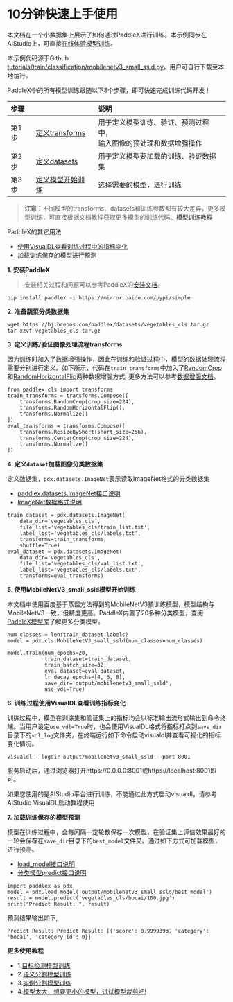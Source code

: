 # 10分钟快速上手使用

本文档在一个小数据集上展示了如何通过PaddleX进行训练。本示例同步在AIStudio上，可直接[在线体验模型训练](https://aistudio.baidu.com/aistudio/projectdetail/450220)。  

本示例代码源于Github [tutorials/train/classification/mobilenetv3_small_ssld.py](https://github.com/PaddlePaddle/PaddleX/blob/develop/tutorials/train/image_classification/mobilenetv3_small_ssld.py)，用户可自行下载至本地运行。  

PaddleX中的所有模型训练跟随以下3个步骤，即可快速完成训练代码开发！

| 步骤 |                  |说明             |
| :--- | :--------------- | :-------------- |
| 第1步| <a href=#定义训练验证图像处理流程transforms>定义transforms</a>  | 用于定义模型训练、验证、预测过程中，<br>输入图像的预处理和数据增强操作 |
| 第2步| <a href="#定义dataset加载图像分类数据集">定义datasets</a>  | 用于定义模型要加载的训练、验证数据集 |
| 第3步| <a href="#使用MoibleNetV3_small_ssld模型开始训练">定义模型开始训练</a> | 选择需要的模型，进行训练 |

> **注意**：不同模型的transforms、datasets和训练参数都有较大差异，更多模型训练，可直接根据文档教程获取更多模型的训练代码。[模型训练教程](train/index.html)

PaddleX的其它用法

- <a href="#训练过程使用VisualDL查看训练指标变化">使用VisualDL查看训练过程中的指标变化</a>
- <a href="#加载训练保存的模型预测">加载训练保存的模型进行预测</a>


<a name="安装PaddleX"></a>
**1. 安装PaddleX**  
> 安装相关过程和问题可以参考PaddleX的[安装文档](./install.md)。
```
pip install paddlex -i https://mirror.baidu.com/pypi/simple
```

<a name="准备蔬菜分类数据集"></a>
**2. 准备蔬菜分类数据集**  
```
wget https://bj.bcebos.com/paddlex/datasets/vegetables_cls.tar.gz
tar xzvf vegetables_cls.tar.gz
```

<a name="定义训练验证图像处理流程transforms"></a>
**3. 定义训练/验证图像处理流程transforms**  

因为训练时加入了数据增强操作，因此在训练和验证过程中，模型的数据处理流程需要分别进行定义。如下所示，代码在`train_transforms`中加入了[RandomCrop](apis/transforms/cls_transforms.md#randomcrop)和[RandomHorizontalFlip](apis/transforms/cls_transforms.md#randomhorizontalflip)两种数据增强方式, 更多方法可以参考[数据增强文档](apis/transforms/augment.md)。
```
from paddlex.cls import transforms
train_transforms = transforms.Compose([
    transforms.RandomCrop(crop_size=224),
    transforms.RandomHorizontalFlip(),
    transforms.Normalize()
])
eval_transforms = transforms.Compose([
    transforms.ResizeByShort(short_size=256),
    transforms.CenterCrop(crop_size=224),
    transforms.Normalize()
])
```

<a name="定义dataset加载图像分类数据集"></a>
**4. 定义`dataset`加载图像分类数据集**  

定义数据集，`pdx.datasets.ImageNet`表示读取ImageNet格式的分类数据集
- [paddlex.datasets.ImageNet接口说明](apis/datasets.md)
- [ImageNet数据格式说明](data/format/classification.md)

```
train_dataset = pdx.datasets.ImageNet(
    data_dir='vegetables_cls',
    file_list='vegetables_cls/train_list.txt',
    label_list='vegetables_cls/labels.txt',
    transforms=train_transforms,
    shuffle=True)
eval_dataset = pdx.datasets.ImageNet(
    data_dir='vegetables_cls',
    file_list='vegetables_cls/val_list.txt',
    label_list='vegetables_cls/labels.txt',
    transforms=eval_transforms)
```

<a name="使用MoibleNetV3_small_ssld模型开始训练"></a>
**5. 使用MobileNetV3_small_ssld模型开始训练**  

本文档中使用百度基于蒸馏方法得到的MobileNetV3预训练模型，模型结构与MobileNetV3一致，但精度更高。PaddleX内置了20多种分类模型，查阅[PaddleX模型库](appendix/model_zoo.md)了解更多分类模型。
```
num_classes = len(train_dataset.labels)
model = pdx.cls.MobileNetV3_small_ssld(num_classes=num_classes)

model.train(num_epochs=20,
            train_dataset=train_dataset,
            train_batch_size=32,
            eval_dataset=eval_dataset,
            lr_decay_epochs=[4, 6, 8],
            save_dir='output/mobilenetv3_small_ssld',
            use_vdl=True)
```

<a name="训练过程使用VisualDL查看训练指标变化"></a>
**6. 训练过程使用VisualDL查看训练指标变化**  

训练过程中，模型在训练集和验证集上的指标均会以标准输出流形式输出到命令终端。当用户设定`use_vdl=True`时，也会使用VisualDL格式将指标打点到`save_dir`目录下的`vdl_log`文件夹，在终端运行如下命令启动visualdl并查看可视化的指标变化情况。
```
visualdl --logdir output/mobilenetv3_small_ssld --port 8001
```
服务启动后，通过浏览器打开https://0.0.0.0:8001或https://localhost:8001即可。

如果您使用的是AIStudio平台进行训练，不能通过此方式启动visualdl，请参考AIStudio VisualDL启动教程使用

<a name="加载训练保存的模型预测"></a>
**7. 加载训练保存的模型预测**  

模型在训练过程中，会每间隔一定轮数保存一次模型，在验证集上评估效果最好的一轮会保存在`save_dir`目录下的`best_model`文件夹。通过如下方式可加载模型，进行预测。
- [load_model接口说明](apis/load_model.md)
- [分类模型predict接口说明](apis/models/classification.md#predict)
```
import paddlex as pdx
model = pdx.load_model('output/mobilenetv3_small_ssld/best_model')
result = model.predict('vegetables_cls/bocai/100.jpg')
print("Predict Result: ", result)
```
预测结果输出如下,
```
Predict Result: Predict Result: [{'score': 0.9999393, 'category': 'bocai', 'category_id': 0}]
```

<a name="更多使用教程"></a>
**更多使用教程**
- 1.[目标检测模型训练](train/object_detection.md)
- 2.[语义分割模型训练](train/semantic_segmentation.md)
- 3.[实例分割模型训练](train/instance_segmentation.md)
- 4.[模型太大，想要更小的模型，试试模型裁剪吧!](https://github.com/PaddlePaddle/PaddleX/tree/develop/tutorials/compress)
